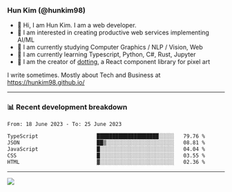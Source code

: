 ### Hun Kim (@hunkim98)

- 👋 Hi, I am Hun Kim. I am a web developer. 
- 🤔 I am interested in creating productive web services implementing AI/ML
- 🔭 I am currently studying Computer Graphics / NLP / Vision, Web 
- 🌱 I am currently learning Typescript, Python, C#, Rust, Jupyter
- 🎨 I am the creator of [dotting](hunkim98.github.io/dotting), a React component library for pixel art

I write sometimes. Mostly about Tech and Business at https://hunkim98.github.io/

---
### 📊 Recent development breakdown
<!--START_SECTION:waka-->

```txt
From: 18 June 2023 - To: 25 June 2023

TypeScript                   ████████████████████░░░░░   79.76 %
JSON                         ██▒░░░░░░░░░░░░░░░░░░░░░░   08.81 %
JavaScript                   █░░░░░░░░░░░░░░░░░░░░░░░░   04.04 %
CSS                          █░░░░░░░░░░░░░░░░░░░░░░░░   03.55 %
HTML                         ▓░░░░░░░░░░░░░░░░░░░░░░░░   02.36 %
```

<!--END_SECTION:waka-->
---

<!-- <div align='center'> -->
  <img align="center" src="https://github-readme-stats.vercel.app/api?username=hunkim98&theme=dark&show_icons=true"/>
<!-- </div> -->
<!--
**hunkim98/hunkim98** is a ✨ _special_ ✨ repository because its `README.md` (this file) appears on your GitHub profile.

Here are some ideas to get you started:

- 🔭 I’m currently working on ...
- 🌱 I’m currently learning ...
- 👯 I’m looking to collaborate on ...
- 🤔 I’m looking for help with ...
- 💬 Ask me about ...
- 📫 How to reach me: ...
- 😄 Pronouns: ...
- ⚡ Fun fact: ...
-->
